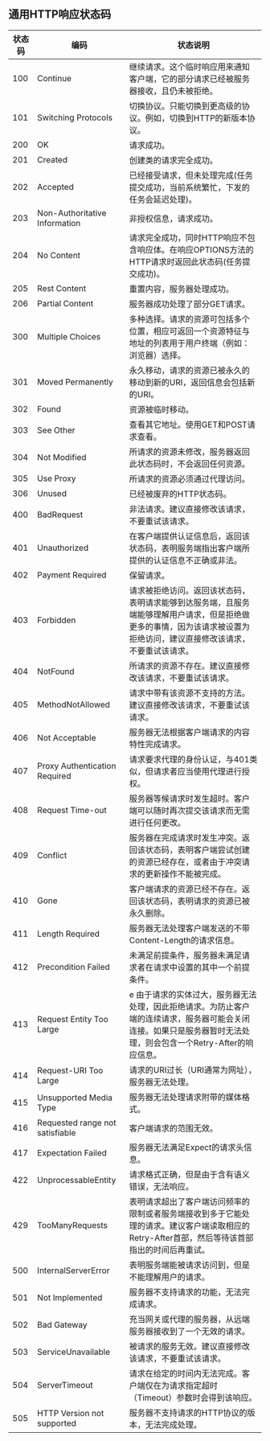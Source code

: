 ## 通用HTTP响应状态码

| 状态码 | 编码  | 状态说明     |
| ----- | ----- | ----------- |
| 100   | Continue | 继续请求。这个临时响应用来通知客户端，它的部分请求已经被服务器接收，且仍未被拒绝。 |
| 101   | Switching Protocols | 切换协议。只能切换到更高级的协议。例如，切换到HTTP的新版本协议。 |
| 200   | OK | 请求成功。 |
| 201   | Created | 创建类的请求完全成功。 |
| 202   | Accepted | 已经接受请求，但未处理完成(任务提交成功，当前系统繁忙，下发的任务会延迟处理)。 |
| 203   | Non-Authoritative Information | 非授权信息，请求成功。 |
| 204   | No Content	 | 请求完全成功，同时HTTP响应不包含响应体。在响应OPTIONS方法的HTTP请求时返回此状态码(任务提交成功)。 |
| 205   | Rest Content | 重置内容，服务器处理成功。 |
| 206   | Partial Content | 服务器成功处理了部分GET请求。 |
| 300   | Multiple Choices | 多种选择。请求的资源可包括多个位置，相应可返回一个资源特征与地址的列表用于用户终端（例如：浏览器）选择。 |
| 301   | Moved Permanently	 | 永久移动，请求的资源已被永久的移动到新的URI，返回信息会包括新的URI。 |
| 302   | Found | 资源被临时移动。 |
| 303   | See Other | 查看其它地址。使用GET和POST请求查看。 |
| 304   | Not Modified | 所请求的资源未修改，服务器返回此状态码时，不会返回任何资源。 |
| 305   | Use Proxy | 所请求的资源必须通过代理访问。 |
| 306   | Unused | 已经被废弃的HTTP状态码。 |
| 400   | BadRequest | 非法请求。建议直接修改该请求，不要重试该请求。 |
| 401   | Unauthorized | 在客户端提供认证信息后，返回该状态码，表明服务端指出客户端所提供的认证信息不正确或非法。 |
| 402   | Payment Required | 保留请求。 |
| 403   | Forbidden | 请求被拒绝访问。返回该状态码，表明请求能够到达服务端，且服务端能够理解用户请求，但是拒绝做更多的事情，因为该请求被设置为拒绝访问，建议直接修改该请求，不要重试该请求。 |
| 404   | NotFound | 所请求的资源不存在。建议直接修改该请求，不要重试该请求。 |
| 405   | MethodNotAllowed | 请求中带有该资源不支持的方法。建议直接修改该请求，不要重试该请求。 |
| 406   | Not Acceptable | 服务器无法根据客户端请求的内容特性完成请求。 |
| 407   | Proxy Authentication Required | 请求要求代理的身份认证，与401类似，但请求者应当使用代理进行授权。 |
| 408   | Request Time-out | 服务器等候请求时发生超时。客户端可以随时再次提交该请求而无需进行任何更改。 |
| 409   | Conflict | 服务器在完成请求时发生冲突。返回该状态码，表明客户端尝试创建的资源已经存在，或者由于冲突请求的更新操作不能被完成。 |
| 410   | Gone | 客户端请求的资源已经不存在。返回该状态码，表明请求的资源已被永久删除。 |
| 411   | Length Required	 |服务器无法处理客户端发送的不带Content-Length的请求信息。 |
| 412   | Precondition Failed | 未满足前提条件，服务器未满足请求者在请求中设置的其中一个前提条件。 |
| 413   | Request Entity Too Large | e	由于请求的实体过大，服务器无法处理，因此拒绝请求。为防止客户端的连续请求，服务器可能会关闭连接。如果只是服务器暂时无法处理，则会包含一个Retry-After的响应信息。 |
| 414   | Request-URI Too Large | 请求的URI过长（URI通常为网址），服务器无法处理。 |
| 415   | Unsupported Media Type | 服务器无法处理请求附带的媒体格式。 |
| 416   | Requested range not satisfiable | 客户端请求的范围无效。 |
| 417   | Expectation Failed	 | 服务器无法满足Expect的请求头信息。 |
| 422   | UnprocessableEntity	 | 请求格式正确，但是由于含有语义错误，无法响应。 |
| 429   | TooManyRequests | 	表明请求超出了客户端访问频率的限制或者服务端接收到多于它能处理的请求。建议客户端读取相应的Retry-After首部，然后等待该首部指出的时间后再重试。 |
| 500   | InternalServerError | 表明服务端能被请求访问到，但是不能理解用户的请求。 |
| 501   | Not Implemented	 | 服务器不支持请求的功能，无法完成请求。 |
| 502   | Bad Gateway	 | 充当网关或代理的服务器，从远端服务器接收到了一个无效的请求。 |
| 503   | ServiceUnavailable | 被请求的服务无效。建议直接修改该请求，不要重试该请求。 |
| 504   | ServerTimeout | 请求在给定的时间内无法完成。客户端仅在为请求指定超时（Timeout）参数时会得到该响应。 |
| 505   | HTTP Version not supported | 服务器不支持请求的HTTP协议的版本，无法完成处理。 |